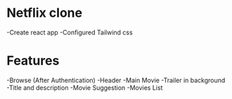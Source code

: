 # Netflix clone

-Create react app
-Configured Tailwind css

# Features
-Browse (After Authentication)
  -Header
  -Main Movie
    -Trailer in background
    -Title and description
    -Movie Suggestion
      -Movies List
